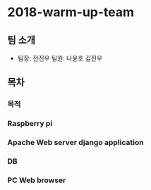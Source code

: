# 2018-warm-up-team





##  팀 소개
* 팀장: 전진우 팀원: 나윤호 김진우

## 목차



### 목적
### Raspberry pi
### Apache Web server django application
### DB
### PC Web browser 
